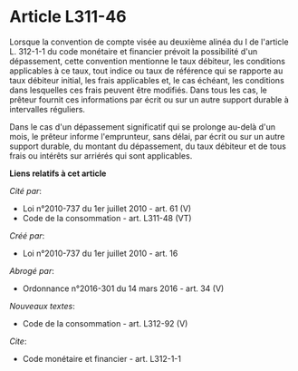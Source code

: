 # Article L311-46

Lorsque la convention de compte visée au deuxième alinéa du I de l'article L. 312-1-1 du code monétaire et financier prévoit
la possibilité d'un dépassement, cette convention mentionne le taux débiteur, les conditions applicables à ce taux, tout
indice ou taux de référence qui se rapporte au taux débiteur initial, les frais applicables et, le cas échéant, les
conditions dans lesquelles ces frais peuvent être modifiés. Dans tous les cas, le prêteur fournit ces informations par écrit
ou sur un autre support durable à intervalles réguliers. 

Dans le cas d'un dépassement significatif qui se prolonge au-delà d'un mois, le prêteur informe l'emprunteur, sans délai, par
écrit ou sur un autre support durable, du montant du dépassement, du taux débiteur et de tous frais ou intérêts sur arriérés
qui sont applicables.

**Liens relatifs à cet article**

_Cité par_:

  - Loi n°2010-737 du 1er juillet 2010 - art. 61 (V)
  - Code de la consommation - art. L311-48 (VT)

_Créé par_:

  - Loi n°2010-737 du 1er juillet 2010 - art. 16

_Abrogé par_:

  - Ordonnance n°2016-301 du 14 mars 2016 - art. 34 (V)

_Nouveaux textes_:

  - Code de la consommation - art. L312-92 (V)

_Cite_:

  - Code monétaire et financier - art. L312-1-1
